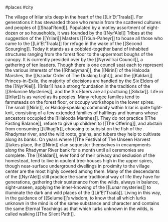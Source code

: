 #places #city 

The village of Irilar sits deep in the heart of the [[Lir’Et’Traala]].  For generations it has stewarded those who remain from the scattered cultures and peoples of [[Shaal’Rond]]. Populated by a motley assortment of eight-dozen or so households, it was founded by the [[Nyr’Alel]] Tribes at the suggestion of the [[Yrilari]] Masters [[Tröun-Paheyr]] to house all those who came to the [[Lir’Et’Traala]] for refuge in the wake of the [[Second Scourging]]. Today it stands as a cobbled-together band of inhabited structures ranging from the forest floor to the uppermost boughs of the canopy. It is currently presided over by the [[Nyrwi’Irai Council]], a gathering of ten leaders. Though there is one council seat each to represent the various interests of the [[Rhadymani]], the [[Nirin]] of the Halooda Marshes, the [[Iszadar Order of The Dusking Light]], and the [[Kaldari]] Princes-in-Exile, the majority of decisions are handled by the Six Elders of the [[Nyr’Alel]]. [[Irilar]] has a strong foundation in the traditions of the [[Selumine Mysteries]], and the Six Elders are all practicing [[Silidar]]. Life in [[Irilar]] is as varied as its peoples. Many refugee families tend to farmsteads on the forest floor, or occupy workshops in the lower spires. The small [[Nirin]], or Haldoji-speaking community within Irilar is quite tight-knit, consisting of a few extended families of halflings and humans whose ancestors occupied the [[Halooda Marshes]]. They do not practice [[The Fasting Balance]], refuse to give up children to [[The Offering]], and abstain from consuming [[Ulhag’Ir]], choosing to subsist on the fish of the Rhadymar river, and the wild roots, grains, and tubers they help to cultivate along its banks. On years where [[The Festival of The Unseen Harvest ]]takes place, the [[Nirin]] clan sequester themselves in encampments along the Rhadymar River bank for a month until all ceremonies are complete. The [[Kaldari]], ever fond of their privacy and seclusion of the homestead, tend to live in opulent tree-houses high in the upper spires, though near-surface underground dwellings in proximity to the village center are the most highly coveted among them. Many of the descendants of the [[Nyr’Alel]] still practice the same traditional way of life they have for generations, gathering their sustenance from the wilds, always in balance, sight-unseen, applying the inner-knowing of the [[Lunar mysteries]] to illuminate the dark and wild places of the [[Lir’Et’Traala]]. Living in this way, in the guidance of [[Selumei]]’s wisdom, to know that all which lurks unknown in the mind is of the same substance and character and contains the same Eternal Teachings as that which lurks unknown in the wilds, is called walking [[The Silent Path]].